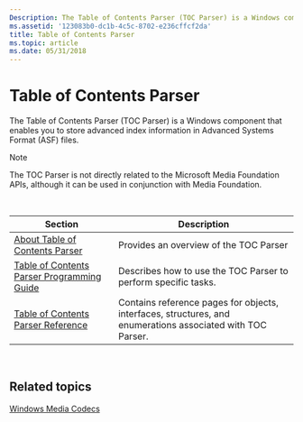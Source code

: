 ```yaml
---
Description: The Table of Contents Parser (TOC Parser) is a Windows component that enables you to store advanced index information in Advanced Systems Format (ASF) files.
ms.assetid: '123083b0-dc1b-4c5c-8702-e236cffcf2da'
title: Table of Contents Parser
ms.topic: article
ms.date: 05/31/2018
---
```


# Table of Contents Parser

The Table of Contents Parser (TOC Parser) is a Windows component that enables you to store advanced index information in Advanced Systems Format (ASF) files.

> [!Note]  
> The TOC Parser is not directly related to the Microsoft Media Foundation APIs, although it can be used in conjunction with Media Foundation.

 



| Section                                                                        | Description                                                                                                |
|--------------------------------------------------------------------------------|------------------------------------------------------------------------------------------------------------|
| [About Table of Contents Parser](about-toc-parser.md)                         | Provides an overview of the TOC Parser                                                                     |
| [Table of Contents Parser Programming Guide](toc-parser-programming-guide.md) | Describes how to use the TOC Parser to perform specific tasks.                                             |
| [Table of Contents Parser Reference](toc-parser-reference.md)                 | Contains reference pages for objects, interfaces, structures, and enumerations associated with TOC Parser. |



 

## Related topics

<dl> <dt>

[Windows Media Codecs](windows-media-codecs.md)
</dt> </dl>

 

 



